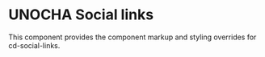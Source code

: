 UNOCHA Social links
===================

This component provides the component markup and styling overrides for
cd-social-links.
